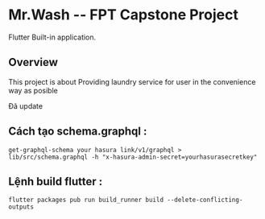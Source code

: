 # Mr.Wash -- FPT Capstone Project 

Flutter Built-in application.

## Overview 

This project is about Providing laundry service for user in the convenience way as posible

Đã update 

## Cách tạo schema.graphql :

```
get-graphql-schema your hasura link/v1/graphql > lib/src/schema.graphql -h "x-hasura-admin-secret=yourhasurasecretkey"
```

## Lệnh build flutter :
```
flutter packages pub run build_runner build --delete-conflicting-outputs 
```

